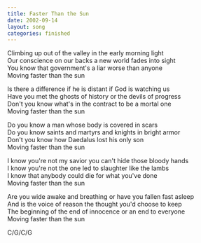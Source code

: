 ```yaml
---
title: Faster Than the Sun
date: 2002-09-14
layout: song
categories: finished
---
```

Climbing up out of the valley in the early morning light  
Our conscience on our backs a new world fades into sight  
You know that government's a liar worse than anyone  
Moving faster than the sun

Is there a difference if he is distant if God is watching us  
Have you met the ghosts of history or the devils of progress  
Don't you know what's in the contract to be a mortal one  
Moving faster than the sun

Do you know a man whose body is covered in scars  
Do you know saints and martyrs and knights in bright armor  
Don't you know how Daedalus lost his only son  
Moving faster than the sun

I know you're not my savior you can't hide those bloody hands  
I know you're not the one led to slaughter like the lambs  
I know that anybody could die for what you've done  
Moving faster than the sun

Are you wide awake and breathing or have you fallen fast asleep  
And is the voice of reason the thought you'd choose to keep  
The beginning of the end of innocence or an end to everyone  
Moving faster than the sun

<div class="chords">C/G/C/G</div>
